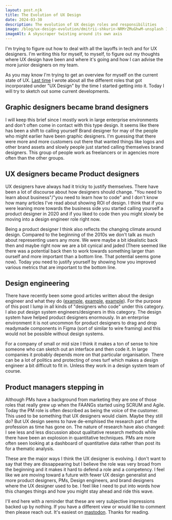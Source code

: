```yaml
---
layout: post.njk
title: The Evolution of UX Design
date: 2024-03-30
description: The evolution of UX design roles and responsibilities
image: /blog/ux-design-evolution/dmitrii-shkurin-NRMrZMuGhwM-unsplash 1.png
imageAlt: A skyscraper twisting around its own axis
---
```


I'm trying to figure out how to deal with all the layoffs in tech and for UX designers. I'm writing this for myself, to myself, to figure out my thoughts where UX design have been and where it's going and how I can advise the more junior designers on my team.

As you may know I'm trying to get an overview for myself on the current state of UX. [Last time](./UXproffesion.html) I wrote about all the different roles that got incorporated under "UX Design" by the time I started getting into it. Today I will try to sketch out some current developments.

## Graphic designers became brand designers

I will keep this brief since I mostly work in large enterprise environments and don't often come in contact with this type design. It seems like there has been a shift to calling yourself Brand designer for may of the people who might earlier have been graphic designers. I'm guessing that there were more and more customers out there that wanted things like logos and other brand assets and slowly people just started calling themselves brand designers. This group of people work as freelancers or in agencies more often than the other groups.

## UX designers became Product designers

UX designers have always had it tricky to justify themselves. There have been a lot of discourse about how designers should change. "You need to learn about business"/"you need to learn how to code" and I don't know how many articles I've read about showing ROI of design. I think that if you were leaning more towards the business side you started calling yourself a product designer in 2020 and if you liked to code then you might slowly be moving into a design engineer role right now.

Being a product designer I think also reflects the changing climate around design. Compared to the beginning of the 2010s we don't talk as much about representing users any more. We were maybe a bit idealistic back then and maybe right now we are a bit cynical and jaded (There seemed like there was a potential back then to work towards something larger than ourself and more important than a bottom line. That potential seems gone now). Today you need to justify yourself by showing how you improved various metrics that are important to the bottom line.

## Design engineering

There have recently been some good articles written about the design engineer and what they do ([example](https://vercel.com/blog/design-engineering-at-vercel), [example](https://blog.jim-nielsen.com/2024/the-case-for-design-engineers-pt-ii/), [example](https://maggieappleton.com/design-engineers)). For the purpose of this post I lump in all kinds of "designers who code" under this category. I also put design system engineers/designers in this category. The design system have helped product designers enormously. In an enterprise environment it is not uncommon for product designers to drag and drop readymade components in Figma (sort of similar to wire framing) and this would not be possible without design systems.

For a company of small or mid size I think it makes a ton of sense to hire someone who can sketch out an interface and then code it. In large companies it probably depends more on that particular organisation. There can be a lot of politics and protecting of ones turf which makes a design engineer a bit difficult to fit in. Unless they work in a design system team of course.

## Product managers stepping in

Although PMs have a background from marketing they are one of those roles that really grew up when the FAANGs started using SCRUM and Agile. Today the PM role is often described as being the voice of the customer. This used to be something that UX designers would claim. Maybe they still do? But UX design seems to have de-emphised the research part of the profession as time has gone on. The nature of research have also changed: I see less and less discussion about qualitative research methods while there have been an explosion in quantitative techniques. PMs are more often seen looking at a dashboard of quantitative data rather than post its for a thematic analysis.

These are the major ways I think the UX designer is evolving. I don't want to say that they are dissappearing but I believe the role was very broad from the beginning and it makes it hard to defend a role and a competency. I feel like we are moving toward a future with fewer UX design generalist and more product designers, PMs, Design engineers, and brand designers where the UX designer used to be. I feel like I need to put into words how this changes things and how you might stay ahead and ride this wave.

I'll end here with a reminder that these are very subjective impressions backed up by nothing. If you have a different view or would like to comment then please reach out. It's easiest on [mastodon](https://mastodon.social/@amalgam_). Thanks for reading.
